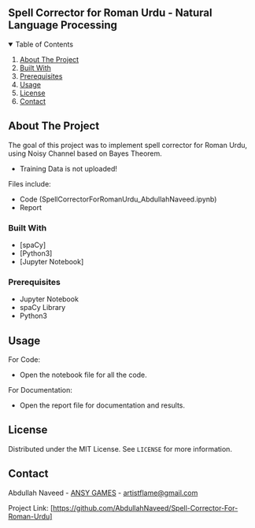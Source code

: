 ## Spell Corrector for Roman Urdu - Natural Language Processing

<!-- TABLE OF CONTENTS -->
<details open="open">
  <summary>Table of Contents</summary>
  <ol>
    <li>
      <a href="#about-the-project">About The Project</a></li>
    <li><a href="#built-with">Built With</a></li>
    <li><a href="#prerequisites">Prerequisites</a></li>
    <li><a href="#usage">Usage</a></li>
    <li><a href="#license">License</a></li>
    <li><a href="#contact">Contact</a></li>
  </ol>
</details>

<!-- ABOUT THE PROJECT -->
## About The Project

The goal of this project was to implement spell corrector for Roman Urdu, 
using Noisy Channel based on Bayes Theorem.

* Training Data is not uploaded!
    
Files include:

* Code (SpellCorrectorForRomanUrdu_AbdullahNaveed.ipynb)
* Report

### Built With

* [spaCy]
* [Python3]
* [Jupyter Notebook]

### Prerequisites
* Jupyter Notebook
* spaCy Library
* Python3

<!-- USAGE EXAMPLES -->
## Usage

For Code:
* Open the notebook file for all the code.

For Documentation:
* Open the report file for documentation and results.

<!-- LICENSE -->
## License

Distributed under the MIT License. See `LICENSE` for more information.

<!-- CONTACT -->
## Contact

Abdullah Naveed - [ANSY GAMES](https://sites.google.com/view/ansy-games/home) - artistflame@gmail.com

Project Link: [https://github.com/AbdullahNaveed/Spell-Corrector-For-Roman-Urdu]
